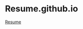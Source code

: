 # Resume.github.io

[Resume](https://drive.google.com/file/d/13gsg1RfmN483tnM0SdtFixHedOjDOdo8/view)
